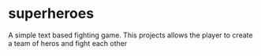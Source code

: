# superheroes
A simple text based fighting game.
This projects allows the player to create a team of heros and fight each other
